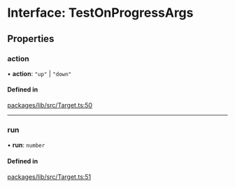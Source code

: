 # Interface: TestOnProgressArgs

## Properties

### action

• **action**: ``"up"`` \| ``"down"``

#### Defined in

[packages/lib/src/Target.ts:50](https://github.com/Knaackee/hotmig/blob/306dd08/packages/lib/src/Target.ts#L50)

___

### run

• **run**: `number`

#### Defined in

[packages/lib/src/Target.ts:51](https://github.com/Knaackee/hotmig/blob/306dd08/packages/lib/src/Target.ts#L51)
